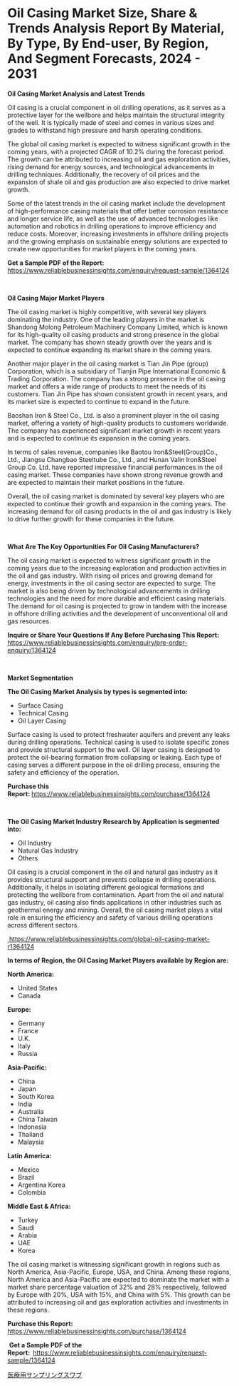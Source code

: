 <p><h1>Oil Casing Market Size, Share & Trends Analysis Report By Material, By Type, By End-user, By Region, And Segment Forecasts, 2024 - 2031</h1></p><p><strong>Oil Casing Market Analysis and Latest Trends</strong></p>
<p><p>Oil casing is a crucial component in oil drilling operations, as it serves as a protective layer for the wellbore and helps maintain the structural integrity of the well. It is typically made of steel and comes in various sizes and grades to withstand high pressure and harsh operating conditions.</p><p>The global oil casing market is expected to witness significant growth in the coming years, with a projected CAGR of 10.2% during the forecast period. The growth can be attributed to increasing oil and gas exploration activities, rising demand for energy sources, and technological advancements in drilling techniques. Additionally, the recovery of oil prices and the expansion of shale oil and gas production are also expected to drive market growth.</p><p>Some of the latest trends in the oil casing market include the development of high-performance casing materials that offer better corrosion resistance and longer service life, as well as the use of advanced technologies like automation and robotics in drilling operations to improve efficiency and reduce costs. Moreover, increasing investments in offshore drilling projects and the growing emphasis on sustainable energy solutions are expected to create new opportunities for market players in the coming years.</p></p>
<p><strong>Get a Sample PDF of the Report:&nbsp;</strong> <a href="https://www.reliablebusinessinsights.com/enquiry/request-sample/1364124">https://www.reliablebusinessinsights.com/enquiry/request-sample/1364124</a></p>
<p>&nbsp;</p>
<p><strong>Oil Casing Major Market Players</strong></p>
<p><p>The oil casing market is highly competitive, with several key players dominating the industry. One of the leading players in the market is Shandong Molong Petroleum Machinery Company Limited, which is known for its high-quality oil casing products and strong presence in the global market. The company has shown steady growth over the years and is expected to continue expanding its market share in the coming years.</p><p>Another major player in the oil casing market is Tian Jin Pipe (group) Corporation, which is a subsidiary of Tianjin Pipe International Economic & Trading Corporation. The company has a strong presence in the oil casing market and offers a wide range of products to meet the needs of its customers. Tian Jin Pipe has shown consistent growth in recent years, and its market size is expected to continue to expand in the future.</p><p>Baoshan Iron & Steel Co., Ltd. is also a prominent player in the oil casing market, offering a variety of high-quality products to customers worldwide. The company has experienced significant market growth in recent years and is expected to continue its expansion in the coming years.</p><p>In terms of sales revenue, companies like Baotou Iron&Steel(Group)Co., Ltd., Jiangsu Changbao Steeltube Co., Ltd., and Hunan Valin Iron&Steel Group Co. Ltd. have reported impressive financial performances in the oil casing market. These companies have shown strong revenue growth and are expected to maintain their market positions in the future.</p><p>Overall, the oil casing market is dominated by several key players who are expected to continue their growth and expansion in the coming years. The increasing demand for oil casing products in the oil and gas industry is likely to drive further growth for these companies in the future.</p></p>
<p>&nbsp;</p>
<p><strong>What Are The Key Opportunities For Oil Casing Manufacturers?</strong></p>
<p><p>The oil casing market is expected to witness significant growth in the coming years due to the increasing exploration and production activities in the oil and gas industry. With rising oil prices and growing demand for energy, investments in the oil casing sector are expected to surge. The market is also being driven by technological advancements in drilling technologies and the need for more durable and efficient casing materials. The demand for oil casing is projected to grow in tandem with the increase in offshore drilling activities and the development of unconventional oil and gas resources.</p></p>
<p><strong>Inquire or Share Your Questions If Any Before Purchasing This Report:</strong> <a href="https://www.reliablebusinessinsights.com/enquiry/pre-order-enquiry/1364124">https://www.reliablebusinessinsights.com/enquiry/pre-order-enquiry/1364124</a></p>
<p>&nbsp;</p>
<p><strong>Market Segmentation</strong></p>
<p><strong>The Oil Casing Market Analysis by types is segmented into:</strong></p>
<p><ul><li>Surface Casing</li><li>Technical Casing</li><li>Oil Layer Casing</li></ul></p>
<p><p>Surface casing is used to protect freshwater aquifers and prevent any leaks during drilling operations. Technical casing is used to isolate specific zones and provide structural support to the well. Oil layer casing is designed to protect the oil-bearing formation from collapsing or leaking. Each type of casing serves a different purpose in the oil drilling process, ensuring the safety and efficiency of the operation.</p></p>
<p><strong>Purchase this Report:&nbsp;</strong><a href="https://www.reliablebusinessinsights.com/purchase/1364124">https://www.reliablebusinessinsights.com/purchase/1364124</a></p>
<p>&nbsp;</p>
<p><strong>The Oil Casing Market Industry Research by Application is segmented into:</strong></p>
<p><ul><li>Oil Industry</li><li>Natural Gas Industry</li><li>Others</li></ul></p>
<p><p>Oil casing is a crucial component in the oil and natural gas industry as it provides structural support and prevents collapse in drilling operations. Additionally, it helps in isolating different geological formations and protecting the wellbore from contamination. Apart from the oil and natural gas industry, oil casing also finds applications in other industries such as geothermal energy and mining. Overall, the oil casing market plays a vital role in ensuring the efficiency and safety of various drilling operations across different sectors.</p></p>
<p><a href="https://www.reliablebusinessinsights.com/global-oil-casing-market-r1364124">&nbsp;https://www.reliablebusinessinsights.com/global-oil-casing-market-r1364124</a></p>
<p><strong>In terms of Region, the Oil Casing Market Players available by Region are:</strong></p>
<p>
    <p> <strong> North America: </strong>
        <ul>
            <li>United States</li>
            <li>Canada</li>
        </ul>
        </p> 
    <p> <strong> Europe: </strong>
        <ul>
            <li>Germany</li>
            <li>France</li>
            <li>U.K.</li>
            <li>Italy</li>
            <li>Russia</li>
        </ul>
        </p> 
    <p> <strong> Asia-Pacific: </strong>
        <ul>
            <li>China</li>
            <li>Japan</li>
            <li>South Korea</li>
            <li>India</li>
            <li>Australia</li>
            <li>China Taiwan</li>
            <li>Indonesia</li>
            <li>Thailand</li>
            <li>Malaysia</li>
        </ul>
        </p> 
    <p> <strong> Latin America: </strong>
        <ul>
            <li>Mexico</li>
            <li>Brazil</li>
            <li>Argentina Korea</li>
            <li>Colombia</li>
        </ul>
        </p> 
    <p> <strong> Middle East & Africa: </strong>
        <ul>
            <li>Turkey</li>
            <li>Saudi</li>
            <li>Arabia</li>
            <li>UAE</li>
            <li>Korea</li>
        </ul>
    </p>
    </p>
<p><p>The oil casing market is witnessing significant growth in regions such as North America, Asia-Pacific, Europe, USA, and China. Among these regions, North America and Asia-Pacific are expected to dominate the market with a market share percentage valuation of 32% and 28% respectively, followed by Europe with 20%, USA with 15%, and China with 5%. This growth can be attributed to increasing oil and gas exploration activities and investments in these regions.</p></p>
<p><strong>Purchase this Report: </strong><a href="https://www.reliablebusinessinsights.com/purchase/1364124">https://www.reliablebusinessinsights.com/purchase/1364124</a></p>
<p>&nbsp;<strong>Get a Sample PDF of the Report:&nbsp;&nbsp;</strong><a href="https://www.reliablebusinessinsights.com/enquiry/request-sample/1364124">https://www.reliablebusinessinsights.com/enquiry/request-sample/1364124</a></p>
<p><strong></strong></p>
<p><p><a href="https://github.com/lababdou/Market-Research-Report-List-4/blob/main/9706885157230.md">医療用サンプリングスワブ</a></p></p>